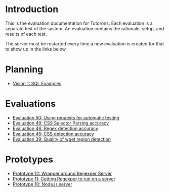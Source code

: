 # Introduction

This is the evaluation documentation for Tutorons.  Each evaluation is a separate test of the system.  An evaluation contains the rationale, setup, and results of each test.

The server must be restarted every time a new evaluation is created for that to show up in the links below.


# Planning

* [Vision 1: SQL Examples](planning/vis1)

# Evaluations

* [Evaluation 50: Using requests for automatic testing](eval/eval50)
* [Evaluation 49: CSS Selector Parsing accuracy](eval/eval49)
* [Evaluation 46: Regex detection accuracy](eval/eval46)
* [Evaluation 45: CSS detection accuracy](eval/eval45)
* [Evaluation 39: Quality of wget region detection](eval/eval39)

# Prototypes

* [Prototype 12: Wrapper around Regexper Server](proto/proto12)
* [Prototype 11: Getting Regexper to run on a server](proto/proto11)
* [Prototype 10: Node.js server](proto/proto10)
